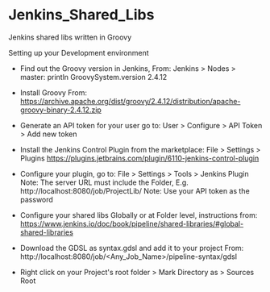 # Jenkins_Shared_Libs
Jenkins shared libs written in Groovy

Setting up your Development environment

- Find out the Groovy version in Jenkins, From:
    Jenkins > Nodes > master: println GroovySystem.version
    2.4.12

- Install Groovy From:
    https://archive.apache.org/dist/groovy/2.4.12/distribution/apache-groovy-binary-2.4.12.zip

- Generate an API token for your user go to: 
    User > Configure > API Token > Add new token 
        
- Install the Jenkins Control Plugin from the marketplace:
    File > Settings > Plugins
    https://plugins.jetbrains.com/plugin/6110-jenkins-control-plugin
    
- Configure your plugin, go to:
    File > Settings > Tools > Jenkins Plugin
    Note: The server URL must include the Folder, E.g.
        http://localhost:8080/job/ProjectLib/
    Note: Use your API token as the password 
       
- Configure your shared libs Globally or at Folder level, instructions from:
    https://www.jenkins.io/doc/book/pipeline/shared-libraries/#global-shared-libraries

- Download the GDSL as syntax.gdsl and add it to your project From:
    http://localhost:8080/job/<Any_Job_Name>/pipeline-syntax/gdsl
   
- Right click on your Project's root folder > Mark Directory as > Sources Root
  